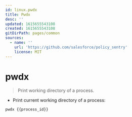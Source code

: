 ```yaml
---
id: linux.pwdx
title: Pwdx
desc: ''
updated: 1615655543108
created: 1615655543108
gitDirPath: pages/common
sources:
  - name: ''
    url: 'https://github.com/salesforce/policy_sentry'
    license: MIT
---
```

# pwdx

> Print working directory of a process.

- Print current working directory of a process:

`pwdx {{process_id}}`

